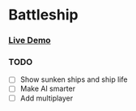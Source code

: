 # Battleship

### [Live Demo](https://arito7.github.io/battleship/)

### TODO

- [ ] Show sunken ships and ship life
- [ ] Make AI smarter
- [ ] Add multiplayer
